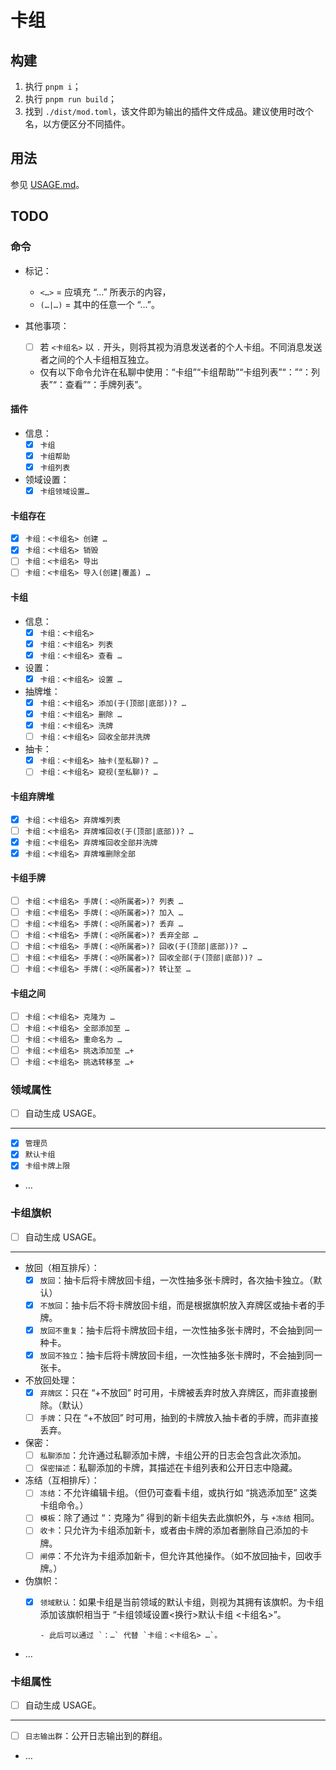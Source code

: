 # 卡组

## 构建

1. 执行 `pnpm i`；
2. 执行 `pnpm run build`；
3. 找到 `./dist/mod.toml`，该文件即为输出的插件文件成品。建议使用时改个名，<wbr>
   以方便区分不同插件。

## 用法

参见 [USAGE.md](./USAGE.md)。

## TODO

### 命令

- 标记：
  - `<…>` = 应填充 “…” 所表示的内容，
  - `(…|…)` = 其中的任意一个 “…”。

- 其他事项：
  - [ ] 若 `<卡组名>` 以 `.` 开头，则将其视为消息发送者的个人卡组。不同消息<wbr>
        发送者之间的个人卡组相互独立。
  - 仅有以下命令允许在私聊中使用：“卡组”“卡组帮助”“卡组列表”“：”“：列表”<wbr>
    “：查看”“：手牌列表”。

#### 插件

- 信息：
  - [x] `卡组`
  - [x] `卡组帮助`
  - [x] `卡组列表`
- 领域设置：
  - [x] `卡组领域设置…`

#### 卡组存在

- [x] `卡组：<卡组名> 创建 …`
- [x] `卡组：<卡组名> 销毁`
- [ ] `卡组：<卡组名> 导出`
- [ ] `卡组：<卡组名> 导入(创建|覆盖) …`

#### 卡组

- 信息：
  - [x] `卡组：<卡组名>`
  - [x] `卡组：<卡组名> 列表`
  - [x] `卡组：<卡组名> 查看 …`
- 设置：
  - [x] `卡组：<卡组名> 设置 …`
- 抽牌堆：
  - [x] `卡组：<卡组名> 添加(于(顶部|底部))? …`
  - [x] `卡组：<卡组名> 删除 …`
  - [x] `卡组：<卡组名> 洗牌`
  - [ ] `卡组：<卡组名> 回收全部并洗牌`
- 抽卡：
  - [x] `卡组：<卡组名> 抽卡(至私聊)? …`
  - [ ] `卡组：<卡组名> 窥视(至私聊)? …`

#### 卡组弃牌堆

- [x] `卡组：<卡组名> 弃牌堆列表`
- [ ] `卡组：<卡组名> 弃牌堆回收(于(顶部|底部))? …`
- [x] `卡组：<卡组名> 弃牌堆回收全部并洗牌`
- [x] `卡组：<卡组名> 弃牌堆删除全部`

#### 卡组手牌

- [ ] `卡组：<卡组名> 手牌(：<@所属者>)? 列表 …`
- [ ] `卡组：<卡组名> 手牌(：<@所属者>)? 加入 …`
- [ ] `卡组：<卡组名> 手牌(：<@所属者>)? 丢弃 …`
- [ ] `卡组：<卡组名> 手牌(：<@所属者>)? 丢弃全部 …`
- [ ] `卡组：<卡组名> 手牌(：<@所属者>)? 回收(于(顶部|底部))? …`
- [ ] `卡组：<卡组名> 手牌(：<@所属者>)? 回收全部(于(顶部|底部))? …`
- [ ] `卡组：<卡组名> 手牌(：<@所属者>)? 转让至 …`

#### 卡组之间

- [ ] `卡组：<卡组名> 克隆为 …`
- [ ] `卡组：<卡组名> 全部添加至 …`
- [ ] `卡组：<卡组名> 重命名为 …`
- [ ] `卡组：<卡组名> 挑选添加至 …+`
- [ ] `卡组：<卡组名> 挑选转移至 …+`

### 领域属性

- [ ] 自动生成 USAGE。

---

- [x] `管理员`
- [x] `默认卡组`
- [x] `卡组卡牌上限`
- …

### 卡组旗帜

- [ ] 自动生成 USAGE。

---

- 放回（相互排斥）：
  - [x] `放回`：抽卡后将卡牌放回卡组，一次性抽多张卡牌时，各次抽卡独立。（默认）
  - [x] `不放回`：抽卡后不将卡牌放回卡组，而是根据旗帜放入弃牌区或抽卡者的手牌。
  - [x] `放回不重复`：抽卡后将卡牌放回卡组，一次性抽多张卡牌时，不会抽到同<wbr>
        一种卡。
  - [x] `放回不独立`：抽卡后将卡牌放回卡组，一次性抽多张卡牌时，不会抽到同<wbr>
        一张卡。
- 不放回处理：
  - [x] `弃牌区`：只在 “+不放回” 时可用，卡牌被丢弃时放入弃牌区，而非直接删<wbr>
        除。（默认）
  - [ ] `手牌`：只在 “+不放回” 时可用，抽到的卡牌放入抽卡者的手牌，而非直接<wbr>
        丢弃。
- 保密：
  - [ ] `私聊添加`：允许通过私聊添加卡牌，卡组公开的日志会包含此次添加。
  - [ ] `保密描述`：私聊添加的卡牌，其描述在卡组列表和公开日志中隐藏。
- 冻结（互相排斥）：
  - [ ] `冻结`：不允许编辑卡组。（但仍可查看卡组，或执行如 “挑选添加至” <wbr>
        这类卡组命令。）
  - [ ] `模板`：除了通过 “：克隆为” 得到的新卡组失去此旗帜外，与 `+冻结` 相同。
  - [ ] `收卡`：只允许为卡组添加新卡，或者由卡牌的添加者删除自己添加的卡牌。
  - [ ] `闸停`：不允许为卡组添加新卡，但允许其他操作。（如不放回抽卡，回收手牌。）
- 伪旗帜：
  - [x] `领域默认`：如果卡组是当前领域的默认卡组，则视为其拥有该旗帜。为卡<wbr>
        组添加该旗帜相当于 “卡组领域设置<换行>默认卡组 <卡组名>”。

        - 此后可以通过 `：…` 代替 `卡组：<卡组名> …`。
- …

### 卡组属性

- [ ] 自动生成 USAGE。

---

- [ ] `日志输出群`：公开日志输出到的群组。
- …
